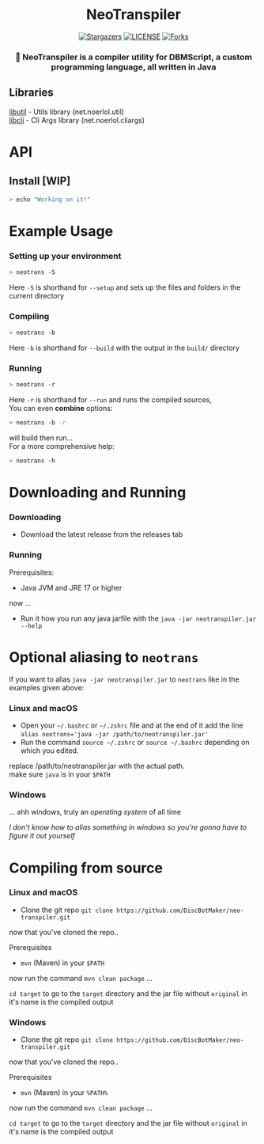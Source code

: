 <div align="center">
  <h1><strong>NeoTranspiler</strong></h1>
  <div>
    <a href="https://github.com/vyfor/cord.nvim/stargazers"><img src="https://img.shields.io/github/stars/vyfor/cord.nvim?style=for-the-badge" alt="Stargazers"></a>
    <a href="https://github.com/DiscBotMaker/neo-transpiler/blob/master/LICENSE"><img src="https://img.shields.io/github/license/vyfor/cord.nvim?style=for-the-badge" alt="LICENSE"></a>
    <a href="https://github.com/DiscBotMaker/neo-transpiler/forks"><img src="https://img.shields.io/github/forks/vyfor/cord.nvim?style=for-the-badge" alt="Forks"></a>
  </div>
  <h3>🚀 <strong>NeoTranspiler</strong> is a compiler utility for DBMScript, a custom programming language, all written in Java</h3>
<!--   <img src="https://github.com/vyfor/cord.nvim/assets/92883017/d2e46243-2bef-4c73-bb3f-6d10edc2a2f4" alt="Cord Banner"> -->
</div>

## Libraries
[libutil](https://github.com/xNoerPlaysCodes/libutil) - Utils library (net.noerlol.util)          <br>
[libcli](https://github.com/xNoerPlaysCodes/libcli)   - Cli Args library (net.noerlol.cliargs)

# API
## Install [WIP]
```sh
> echo "Working on it!"
```

# Example Usage

### Setting up your environment

```sh
> neotrans -S
```
Here `-S` is shorthand for `--setup` and sets up the files and folders in the current directory

### Compiling

```sh
> neotrans -b
```
Here `-b` is shorthand for `--build` with the output in the `build/` directory

### Running

```sh
> neotrans -r
```

Here `-r` is shorthand for `--run` and runs the compiled sources,<br>
You can even **combine** options:

```sh
> neotrans -b -r
```
will build then run...
<br>
For a more comprehensive help:
```sh
> neotrans -h
```

# Downloading and Running

### Downloading

- Download the latest release from the releases tab

### Running

Prerequisites:
- Java JVM and JRE 17 or higher

now ...

- Run it how you run any java jarfile with the `java -jar neotranspiler.jar --help`


# Optional aliasing to `neotrans`
If you want to alias `java -jar neotranspiler.jar` to `neotrans` like in the examples given above:

### Linux and macOS
- Open your `~/.bashrc` or `~/.zshrc` file and at the end of it add the line `alias neotrans='java -jar /path/to/neotranspiler.jar'`<br>
- Run the command `source ~/.zshrc` or `source ~/.bashrc` depending on which you edited.

replace /path/to/neotranspiler.jar with the actual path.<br>
make sure `java` is in your `$PATH`

### Windows
... ahh windows, truly an *operating system* of all time

*I don't know how to alias something in windows so you're gonna have to figure it out yourself*

# Compiling from source
### Linux and macOS
- Clone the git repo `git clone https://github.com/DiscBotMaker/neo-transpiler.git`

now that you've cloned the repo..

Prerequisites
- `mvn` (Maven) in your `$PATH`

now run the command `mvn clean package` ...

`cd target` to go to the `target` directory and the jar file without `original` in it's name is the compiled output

### Windows

- Clone the git repo `git clone https://github.com/DiscBotMaker/neo-transpiler.git`

now that you've cloned the repo..

Prerequisites
- `mvn` (Maven) in your `%PATH%`

now run the command `mvn clean package` ...

`cd target` to go to the `target` directory and the jar file without `original` in it's name is the compiled output
